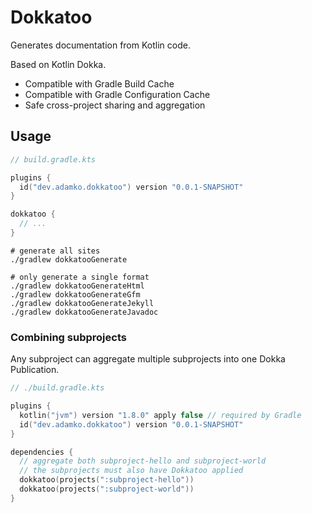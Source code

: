 # Dokkatoo

Generates documentation from Kotlin code.

Based on Kotlin Dokka.

* Compatible with Gradle Build Cache
* Compatible with Gradle Configuration Cache
* Safe cross-project sharing and aggregation

## Usage

```kts
// build.gradle.kts

plugins {
  id("dev.adamko.dokkatoo") version "0.0.1-SNAPSHOT"
}

dokkatoo {
  // ...
}
```

```shell
# generate all sites
./gradlew dokkatooGenerate

# only generate a single format
./gradlew dokkatooGenerateHtml
./gradlew dokkatooGenerateGfm
./gradlew dokkatooGenerateJekyll
./gradlew dokkatooGenerateJavadoc
```

### Combining subprojects

Any subproject can aggregate multiple subprojects into one Dokka Publication.

```kts
// ./build.gradle.kts

plugins {
  kotlin("jvm") version "1.8.0" apply false // required by Gradle
  id("dev.adamko.dokkatoo") version "0.0.1-SNAPSHOT"
}

dependencies {
  // aggregate both subproject-hello and subproject-world
  // the subprojects must also have Dokkatoo applied
  dokkatoo(projects(":subproject-hello"))
  dokkatoo(projects(":subproject-world"))
}
```
